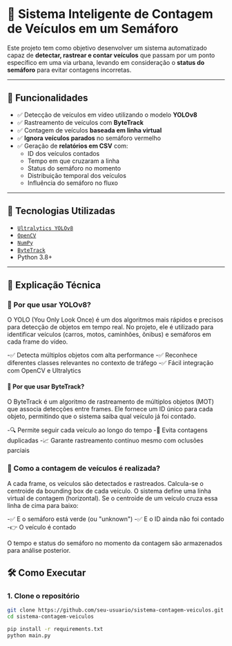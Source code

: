 # 🚦 Sistema Inteligente de Contagem de Veículos em um Semáforo

Este projeto tem como objetivo desenvolver um sistema automatizado capaz de **detectar, rastrear e contar veículos** que passam por um ponto específico em uma via urbana, levando em consideração o **status do semáforo** para evitar contagens incorretas.

---

## 📌 Funcionalidades

- ✅ Detecção de veículos em vídeo utilizando o modelo **YOLOv8**
- ✅ Rastreamento de veículos com **ByteTrack**
- ✅ Contagem de veículos **baseada em linha virtual**
- ✅ **Ignora veículos parados** no semáforo vermelho
- ✅ Geração de **relatórios em CSV** com:
  - ID dos veículos contados
  - Tempo em que cruzaram a linha
  - Status do semáforo no momento
  - Distribuição temporal dos veículos
  - Influência do semáforo no fluxo

---

## 🧠 Tecnologias Utilizadas

- [`Ultralytics YOLOv8`](https://docs.ultralytics.com)
- [`OpenCV`](https://opencv.org/)
- [`NumPy`](https://numpy.org/)
- [`ByteTrack`](https://github.com/ifzhang/ByteTrack)
- Python 3.8+

---

## 🧠 Explicação Técnica

### 📌 Por que usar YOLOv8?

O YOLO (You Only Look Once) é um dos algoritmos mais rápidos e precisos para detecção de objetos em tempo real. No projeto, ele é utilizado para identificar veículos (carros, motos, caminhões, ônibus) e semáforos em cada frame do vídeo.

-✅ Detecta múltiplos objetos com alta performance
-✅ Reconhece diferentes classes relevantes no contexto de tráfego
-✅ Fácil integração com OpenCV e Ultralytics

#### 🔁 Por que usar ByteTrack?
O ByteTrack é um algoritmo de rastreamento de múltiplos objetos (MOT) que associa detecções entre frames. Ele fornece um ID único para cada objeto, permitindo que o sistema saiba qual veículo já foi contado.

-🔍 Permite seguir cada veículo ao longo do tempo
-🚫 Evita contagens duplicadas
-📈 Garante rastreamento contínuo mesmo com oclusões parciais

### 🧮 Como a contagem de veículos é realizada?

A cada frame, os veículos são detectados e rastreados.
Calcula-se o centroide da bounding box de cada veículo.
O sistema define uma linha virtual de contagem (horizontal).
Se o centroide de um veículo cruza essa linha de cima para baixo:

-✅ E o semáforo está verde (ou "unknown")
-✅ E o ID ainda não foi contado
-👉 O veículo é contado

O tempo e status do semáforo no momento da contagem são armazenados para análise posterior.



## 🛠️ Como Executar

### 1. Clone o repositório

```bash
git clone https://github.com/seu-usuario/sistema-contagem-veiculos.git
cd sistema-contagem-veiculos

pip install -r requirements.txt
python main.py


